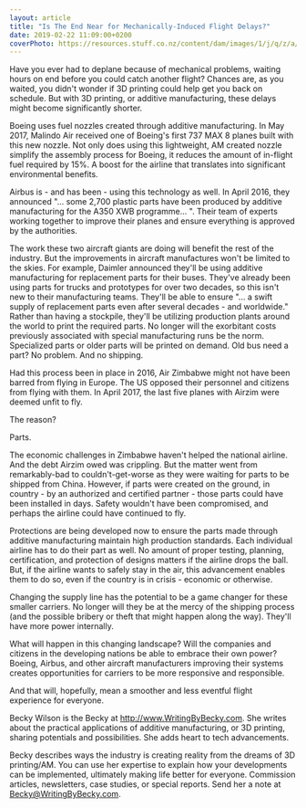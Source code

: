```yaml
---
layout: article
title: "Is The End Near for Mechanically-Induced Flight Delays?"
date: 2019-02-22 11:09:00+0200
coverPhoto: https://resources.stuff.co.nz/content/dam/images/1/j/q/z/a/6/image.related.StuffLandscapeSixteenByNine.1420x800.1jv72b.png/1502994225740.jpg
---
```



Have you ever had to deplane because of mechanical problems, waiting hours on end before you could catch another flight? Chances are, as you waited, you didn't wonder if 3D printing could help get you back on schedule. But with 3D printing, or additive manufacturing, these delays might become significantly shorter.

Boeing uses fuel nozzles created through additive manufacturing. In May 2017, Malindo Air received one of Boeing's first 737 MAX 8 planes built with this new nozzle. Not only does using this lightweight, AM created nozzle simplify the assembly process for Boeing, it reduces the amount of in-flight fuel required by 15%. A boost for the airline that translates into significant environmental benefits.

Airbus is - and has been - using this technology as well. In April 2016, they announced "... some 2,700 plastic parts have been produced by additive manufacturing for the A350 XWB programme... ". Their team of experts working together to improve their planes and ensure everything is approved by the authorities.

The work these two aircraft giants are doing will benefit the rest of the industry. But the improvements in aircraft manufactures won't be limited to the skies. For example, Daimler announced they'll be using additive manufacturing for replacement parts for their buses. They've already been using parts for trucks and prototypes for over two decades, so this isn't new to their manufacturing teams. They'll be able to ensure "... a swift supply of replacement parts even after several decades - and worldwide." Rather than having a stockpile, they'll be utilizing production plants around the world to print the required parts. No longer will the exorbitant costs previously associated with special manufacturing runs be the norm. Specialized parts or older parts will be printed on demand. Old bus need a part? No problem. And no shipping.

Had this process been in place in 2016, Air Zimbabwe might not have been barred from flying in Europe. The US opposed their personnel and citizens from flying with them. In April 2017, the last five planes with Airzim were deemed unfit to fly.

The reason?

Parts.

The economic challenges in Zimbabwe haven't helped the national airline. And the debt Airzim owed was crippling. But the matter went from remarkably-bad to couldn't-get-worse as they were waiting for parts to be shipped from China. However, if parts were created on the ground, in country - by an authorized and certified partner - those parts could have been installed in days. Safety wouldn't have been compromised, and perhaps the airline could have continued to fly.

Protections are being developed now to ensure the parts made through additive manufacturing maintain high production standards. Each individual airline has to do their part as well. No amount of proper testing, planning, certification, and protection of designs matters if the airline drops the ball. But, if the airline wants to safely stay in the air, this advancement enables them to do so, even if the country is in crisis - economic or otherwise.

Changing the supply line has the potential to be a game changer for these smaller carriers. No longer will they be at the mercy of the shipping process (and the possible bribery or theft that might happen along the way). They'll have more power internally.

What will happen in this changing landscape? Will the companies and citizens in the developing nations be able to embrace their own power? Boeing, Airbus, and other aircraft manufacturers improving their systems creates opportunities for carriers to be more responsive and responsible.

And that will, hopefully, mean a smoother and less eventful flight experience for everyone.

Becky Wilson is the Becky at http://www.WritingByBecky.com. She writes about the practical applications of additive manufacturing, or 3D printing, sharing potentials and possibilities. She adds heart to tech advancements.

Becky describes ways the industry is creating reality from the dreams of 3D printing/AM. You can use her expertise to explain how your developments can be implemented, ultimately making life better for everyone. Commission articles, newsletters, case studies, or special reports. Send her a note at Becky@WritingByBecky.com.


